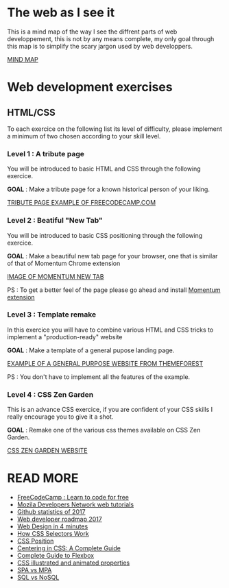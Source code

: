 # The web as I see it

This is a mind map of the way I see the diffrent parts of web developpement, this is not by any means complete, my only goal through this map is to simplify the scary jargon used by web developpers.

[MIND MAP](https://app.mindmup.com/map/_free/2017/12/a2980730dea211e7a35e05b63996eeb2)

# Web development exercises

## HTML/CSS

To each exercice on the following list its level of difficulty, please implement a minimum of two chosen according to your skill level.

### Level 1 : A tribute page

You will be introduced to basic HTML and CSS through the following exercice.

**GOAL** : Make a tribute page for a known historical person of your liking.

[TRIBUTE PAGE EXAMPLE OF FREECODECAMP.COM](https://codepen.io/freeCodeCamp/full/NNvBQW)

### Level 2 : Beatiful "New Tab"

You will be introduced to basic CSS positioning through the following exercice.

**GOAL** : Make a beautiful new tab page for your browser, one that is similar of that of Momentum Chrome extension

[IMAGE OF MOMENTUM NEW TAB](https://imgur.com/a/NUjiv)

PS : To get a better feel of the page please go ahead and install [Momentum extension](https://chrome.google.com/webstore/detail/momentum/laookkfknpbbblfpciffpaejjkokdgca?hl=en)

### Level 3 : Template remake

In this exercice you will have to combine various HTML and CSS tricks to implement a "production-ready" website

**GOAL** : Make a template of a general pupose landing page.

[EXAMPLE OF A GENERAL PURPOSE WEBSITE FROM THEMEFOREST](https://codepen.io/freeCodeCamp/full/NNvBQW)

PS : You don't have to implement all the features of the example.

### Level 4 : CSS Zen Garden

This is an advance CSS exercice, if you are confident of your CSS skills I really encourage you to give it a shot.

**GOAL** : Remake one of the various css themes available on CSS Zen Garden.

[CSS ZEN GARDEN WEBSITE](http://www.csszengarden.com/)

# READ MORE

* [FreeCodeCamp : Learn to code for free](https://www.freecodecamp.org/)
* [Mozila Developers Network web tutorials](https://developer.mozilla.org/en-US/docs/Web)
* [Github statistics of 2017 ](https://octoverse.github.com/)
* [Web developer roadmap 2017 ](https://github.com/kamranahmedse/developer-roadmap)
* [Web Design in 4 minutes](https://jgthms.com/web-design-in-4-minutes/)
* [How CSS Selectors Work](https://css-tricks.com/how-css-selectors-work/)
* [CSS Position](https://developer.mozilla.org/en-US/docs/Web/CSS/position)
* [Centering in CSS: A Complete Guide](https://css-tricks.com/centering-css-complete-guide/)
* [Complete Guide to Flexbox](https://css-tricks.com/snippets/css/a-guide-to-flexbox/)
* [CSS illustrated and animated properties](http://cssreference.io/)
* [SPA vs MPA ](https://medium.com/@NeotericEU/single-page-application-vs-multiple-page-application-2591588efe58)
* [SQL vs NoSQL ](https://www.sitepoint.com/sql-vs-nosql-differences/)
